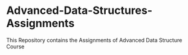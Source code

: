 # Advanced-Data-Structures-Assignments
This Repository contains the Assignments of Advanced Data Structure Course
